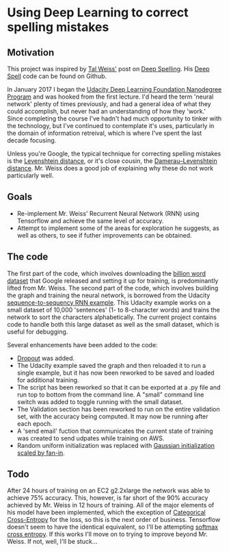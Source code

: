 # Using Deep Learning to correct spelling mistakes
## Motivation
This project was inspired by [Tal Weiss'](https://medium.com/@majortal) post on [Deep Spelling](https://medium.com/@majortal/deep-spelling-9ffef96a24f6). His [Deep Spell](https://github.com/MajorTal/DeepSpell/blob/master/keras_spell.py) code can be found on Github.

In January 2017 I began the [Udacity Deep Learning Foundation Nanodegree Program](https://www.udacity.com/course/deep-learning-nanodegree-foundation--nd101) and was hooked from the first lecture. I'd heard the term 'neural network' plenty of times previously, and had a general idea of what they could accomplish, but never had an understanding of how they 'work.' Since completing the course I've hadn't had much opportunity to tinker with the technology, but I've continued to contemplate it's uses, particularly in the domain of information retreival, which is where I've spent the last decade focusing.

Unless you're Google, the typical technique for correcting spelling mistakes is the [Levenshtein distance](https://en.wikipedia.org/wiki/Levenshtein_distance), or it's close cousin, the [Damerau–Levenshtein distance](https://en.wikipedia.org/wiki/Damerau%E2%80%93Levenshtein_distance). Mr. Weiss does a good job of explaining why these do not work particularly well.

## Goals
* Re-implement Mr. Weiss' Recurrent Neural Network (RNN) using Tensorflow and achieve the same level of accuracy.
* Attempt to implement some of the areas for exploration he suggests, as well as others, to see if futher improvements can be obtained.

## The code
The first part of the code, which involves downloading the [billion word dataset](http://research.google.com/pubs/pub41880.html) that Google released and setting it up for training, is predominantly lifted from Mr. Weiss. The second part of the code, which involves building the graph and training the neural network, is borrowed from the Udacity [sequence-to-sequency RNN example](https://github.com/mdcramer/deep-learning/tree/master/seq2seq). This Udacity example works on a small dataset of 10,000 'sentences' (1- to 8-character words) and trains the network to sort the characters alphabetically. The current project contains code to handle both this large dataset as well as the small dataset, which is useful for debugging.

Several enhancements have been added to the code:
* [Dropout](https://en.wikipedia.org/wiki/Dropout_(neural_networks)) was added.
* The Udacity example saved the graph and then reloaded it to run a single example, but it has now been reworked to be saved and loaded for additional training.
* The script has been reworked so that it can be exported at a .py file and run top to bottom from the command line. A "small" command line switch was added to toggle running with the small dataset.
* The Validation section has been reworked to run on the entire validation set, with the accuracy being computed. It may now be running after each epoch.
* A 'send email' fuction that communicates the current state of training was created to send udpates while training on AWS.
* Random uniform initialization was replaced with [Gaussian initialization scaled by fan-in](https://www.tensorflow.org/versions/r0.12/api_docs/python/contrib.layers/initializers).

## Todo
After 24 hours of training on an EC2 g2.2xlarge the network was able to achieve 75% accuracy. This, however, is far short of the 90% accuracy achieved by Mr. Weiss in 12 hours of training. All of the major elements of his model have been implemented, which the exception of [Categorical Cross-Entropy](http://deeplearning.net/software/theano/library/tensor/nnet/nnet.html#theano.tensor.nnet.nnet.categorical_crossentropy) for the loss, so this is the next order of business. Tensorflow doesn't seem to have the identical equivalent, so I'll be attempting [softmax cross entropy](https://www.tensorflow.org/api_docs/python/tf/nn/softmax_cross_entropy_with_logits). If this works I'll move on to trying to improve beyond Mr. Weiss. If not, well, I'll be stuck...
